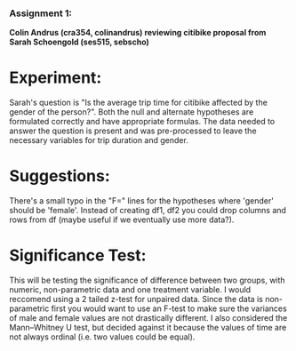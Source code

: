 ### Assignment 1: ###

**Colin Andrus (cra354, colinandrus) reviewing citibike proposal from Sarah Schoengold (ses515, sebscho)**

# Experiment:

Sarah's question is "Is the average trip time for citibike affected by the gender of the person?". Both the null and alternate hypotheses are formulated correctly and have appropriate formulas.  The data needed to answer the question is present and was pre-processed to leave the necessary variables for trip duration and gender.

# Suggestions:

There's a small typo in the "F=" lines for the hypotheses where 'gender' should be 'female'.  Instead of creating df1, df2 you could drop columns and rows from df (maybe useful if we eventually use more data?).

# Significance Test:

This will be testing the significance of difference between two groups, with numeric, non-parametric data and one treatment variable.  I would reccomend using a 2 tailed z-test for unpaired data.  Since the data is non-parametric first you would want to use an F-test to make sure the variances of male and female values are not drastically different. I also considered the Mann–Whitney U test, but decided against it because the values of time are not always ordinal (i.e. two values could be equal).
